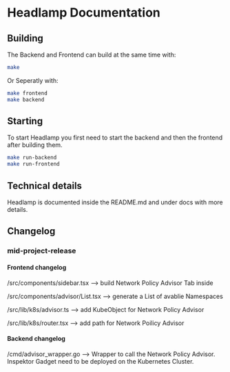 # Headlamp Documentation

## Building
The Backend and Frontend can build at the same time with:
```bash
make
```
Or Seperatly with:
```bash
make frontend
make backend
```

## Starting
To start Headlamp you first need to start the backend and then the frontend after building them.
```bash
make run-backend
make run-frontend
```
## Technical details
Headlamp is documented inside the README.md and under docs with more details.

## Changelog

### mid-project-release

#### Frontend changelog
/src/components/sidebar.tsx --> build Network Policy Advisor Tab inside

/src/components/advisor/List.tsx --> generate a List of avablie Namespaces

/src/lib/k8s/advisor.ts --> add KubeObject for Network Policy Advisor

/src/lib/k8s/router.tsx --> add path for Network Poilicy Advisor

#### Backend changelog

/cmd/advisor_wrapper.go --> Wrapper to call the Network Policy Advisor. Inspektor Gadget need to be deployed on the Kubernetes Cluster.
